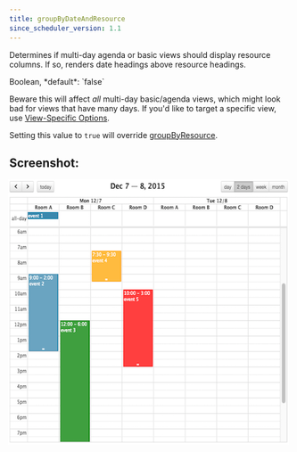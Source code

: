 ```yaml
---
title: groupByDateAndResource
since_scheduler_version: 1.1
---
```


Determines if multi-day agenda or basic views should display resource columns. If so, renders date headings above resource headings.

<div class='spec' markdown='1'>
Boolean, *default*: `false`
</div>

Beware this will affect *all* multi-day basic/agenda views, which might look bad for views that have many days. If you'd like to target a specific view, use [View-Specific Options](view-specific-options).

Setting this value to `true` will override [groupByResource](groupByResource).


## Screenshot:

<img src='groupByDateAndResource.png' width='600' height='476' style='margin-left:-2px' alt='dates above resources' />
